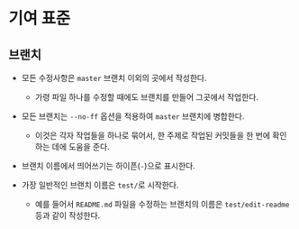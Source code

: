 # 기여 표준

## 브랜치

* 모든 수정사항은 `master` 브랜치 이외의 곳에서 작성한다.
  * 가령 파일 하나를 수정할 때에도 브랜치를 만들어 그곳에서 작업한다.
* 모든 브랜치는 `--no-ff` 옵션을 적용하여 `master` 브랜치에 병합한다.
  * 이것은 각자 작업들을 하나로 묶어서, 한 주제로 작업된 커밋들을 한 번에 확인하는 데에 도움을 준다.
* 브랜치 이름에서 띄어쓰기는 하이픈(`-`)으로 표시한다.

* 가장 일반적인 브랜치 이름은 `test/`로 시작한다.
  * 예를 들어서 `README.md` 파일을 수정하는 브랜치의 이름은 `test/edit-readme`등과 같이 작성한다.
